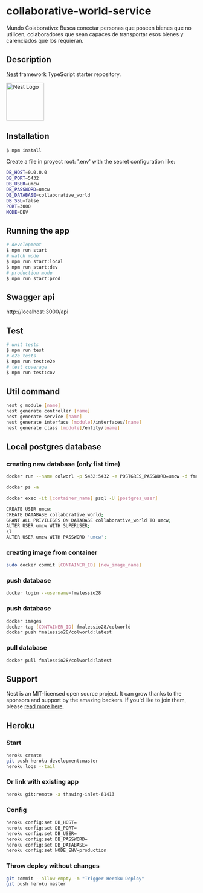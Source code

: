 

# collaborative-world-service
Mundo Colaborativo: Busca conectar personas que poseen bienes que no utilicen, colaboradores que sean capaces de transportar esos bienes y carenciados que los requieran.

## Description
[Nest](https://github.com/nestjs/nest) framework TypeScript starter repository.
<p>
  <a href="http://nestjs.com/" target="blank"><img src="https://nestjs.com/img/logo_text.svg" width="100" alt="Nest Logo" /></a>
</p>

## Installation
```bash
$ npm install
```

Create a file in proyect root: '.env' with the secret configuration like:
```bash
DB_HOST=0.0.0.0
DB_PORT=5432
DB_USER=umcw
DB_PASSWORD=umcw
DB_DATABASE=collaborative_world
DB_SSL=false
PORT=3000
MODE=DEV
```

## Running the app
```bash
# development
$ npm run start
# watch mode
$ npm run start:local
$ npm run start:dev
# production mode
$ npm run start:prod
```

## Swagger api
http://localhost:3000/api

## Test
```bash
# unit tests
$ npm run test
# e2e tests
$ npm run test:e2e
# test coverage
$ npm run test:cov
```

## Util command
```bash
nest g module [name]
nest generate controller [name]
nest generate service [name]
nest generate interface [module]/interfaces/[name]
nest generate class [module]/entity/[name]
```

## Local postgres database
### creating new database (only fist time)
```bash
docker run --name colworl -p 5432:5432 -e POSTGRES_PASSWORD=umcw -d fmalessio28/colworld
```
```bash
docker ps -a
```
```bash
docker exec -it [container_name] psql -U [postgres_user]
```
```bash
CREATE USER umcw;
CREATE DATABASE collaborative_world;
GRANT ALL PRIVILEGES ON DATABASE collaborative_world TO umcw;
ALTER USER umcw WITH SUPERUSER;
\l
ALTER USER umcw WITH PASSWORD 'umcw';
```
### creating image from container
```bash
sudo docker commit [CONTAINER_ID] [new_image_name]
```
### push database
```bash
docker login --username=fmalessio28
```
### push database
```bash
docker images
docker tag [CONTAINER_ID] fmalessio28/colworld
docker push fmalessio28/colworld:latest
```
### pull database
```bash
docker pull fmalessio28/colworld:latest
```
## Support
Nest is an MIT-licensed open source project. It can grow thanks to the sponsors and support by the amazing backers. If you'd like to join them, please [read more here](https://docs.nestjs.com/support).

## Heroku
### Start
```bash
heroku create
git push heroku development:master
heroku logs --tail
```
### Or link with existing app
```bash
heroku git:remote -a thawing-inlet-61413
```
### Config
```bash
heroku config:set DB_HOST=
heroku config:set DB_PORT=
heroku config:set DB_USER=
heroku config:set DB_PASSWORD=
heroku config:set DB_DATABASE=
heroku config:set NODE_ENV=production
```
### Throw deploy without changes
```bash
git commit --allow-empty -m "Trigger Heroku Deploy"
git push heroku master
```